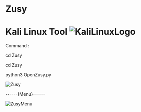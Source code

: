 # Zusy
# Kali Linux Tool ![KaliLinuxLogo](https://github.com/MMOGAMER0101/Zusy/assets/153848626/38fa9f47-f5fc-4216-be1a-dc0f40ad4de9)

Command :

cd Zusy

cd Zusy

python3 OpenZusy.py

![Zusy](https://github.com/MMOGAMER0101/Zusy/assets/153848626/a3ea1469-760a-48bf-a597-d5dc0903ae99)


------{Menu}------
 

![ZusyMenu](https://github.com/MMOGAMER0101/Zusy/assets/153848626/48f522d2-51b0-4200-942c-0048e7e77840)
